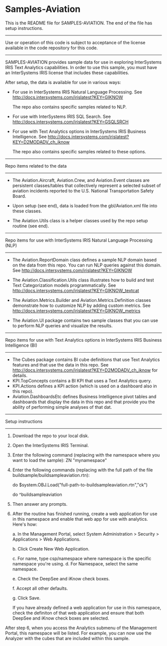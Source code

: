 # Samples-Aviation
This is the README file for SAMPLES-AVIATION. 
The end of the file has setup instructions.
************************************************************************************
Use or operation of this code is subject to acceptance of the license available in the code 
repository for this code.
************************************************************************************
SAMPLES-AVIATION provides sample data for use in exploring InterSystems IRIS Text Analytics capabilities. 
In order to use this sample, you must have an InterSystems IRIS license that includes these capabilities.

After setup, the data is available for use in various ways:
* For use in InterSystems IRIS Natural Language Processing. See 
  http://docs.intersystems.com/irislatest?KEY=GIKNOW 
  
  The repo also contains specific samples related to NLP.
* For use with InterSystems IRIS SQL Search. See 
  http://docs.intersystems.com/irislatest?KEY=GSQLSRCH
* For use with Text Analytics options in InterSystems IRIS Business Intelligence.
  See http://docs.intersystems.com/irislatest?KEY=D2MODADV_ch_iknow
  
  The repo also contains specific samples related to these options.

************************************************************************************
Repo items related to the data
************************************************************************************
* The Aviation.Aircraft, Aviation.Crew, and Aviation.Event classes are persistent
  classes/tables that collectively represent a selected subset of aviation 
  incidents reported to the U.S. National Transportation Safety Board. 
  
* Upon setup (see end), data is loaded from the gbl/Aviation.xml file into these
  classes.

* The Aviation.Utils class is a helper classes used by the repo setup routine (see end).

************************************************************************************
Repo items for use with InterSystems IRIS Natural Language Processing (NLP) 
************************************************************************************
* The Aviation.ReportDomain class defines a sample NLP domain based on the data
  from this repo. You can run NLP queries against this domain. See 
  http://docs.intersystems.com/irislatest?KEY=GIKNOW

* The Aviation.Classification.Utils class illustrates how to build and test Text 
  Categorization models programmatically. See 
  http://docs.intersystems.com/irislatest?KEY=GIKNOW_textcat

* The Aviation.Metrics.Builder and Aviation.Metrics.Definition classes demonstrate
  how to customize NLP by adding custom metrics. See 
  http://docs.intersystems.com/irislatest?KEY=GIKNOW_metrics

* The Aviation.UI package contains two sample classes that you can use to perform
  NLP queries and visualize the results.

************************************************************************************
Repo items for use with Text Analytics options in InterSystems IRIS Business Intelligence (BI)
************************************************************************************
* The Cubes package contains BI cube definitions that use Text Analytics features
  and that use the data in this repo. See 
  http://docs.intersystems.com/irislatest?KEY=D2MODADV_ch_iknow for details.
* KPI.TopConcepts contains a BI KPI that uses a Text Analytics query.
* KPI.Actions defines a KPI action (which is used on a dashboard also in this repo).
* Aviation.DashboardsEtc defines Business Intelligence pivot tables and dashboards
  that display the data in this repo and that provide you the ability of performing
  simple analyses of that dat.

************************************************************************************
Setup instructions
************************************************************************************
1. Download the repo to your local disk.
2. Open the InterSystems IRIS Terminal.
3. Enter the following command (replacing with the namespace where you want to load the sample):
   ZN "mynamespace"
4. Enter the following commands (replacing with the full path of the file buildsample/buildsampleaviation.rtn):

   do $system.OBJ.Load("full-path-to-buildsampleaviation.rtn","ck")

   do ^buildsampleaviation
5. Then answer any prompts.
6. After the routine has finished running, create a web application for use in this namespace and 
   enable that web app for use with analytics. Here's how:

   a. In the Management Portal, select System Administration > Security > Applications > Web Applications. 

   b. Click Create New Web Application. 

   c. For name, type csp/namespace where namespace is the specific namespace you're using. 
   d. For Namespace, select the same namespace. 

   e. Check the DeepSee and iKnow check boxes. 

   f. Accept all other defaults. 

   g. Click Save.

   If you have already defined a web application for use in this namespace, check the definiton of that web
   application and ensure that both DeepSee and iKnow check boxes are selected.

After step 6, when you access the Analytics submenu of the Management Portal, this namespace will be listed.
For example, you can now use the Analyzer with the cubes that are included within this sample.
